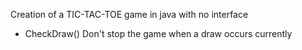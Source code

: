Creation of a TIC-TAC-TOE game in java with no interface
* CheckDraw() Don't stop the game when a draw occurs currently
